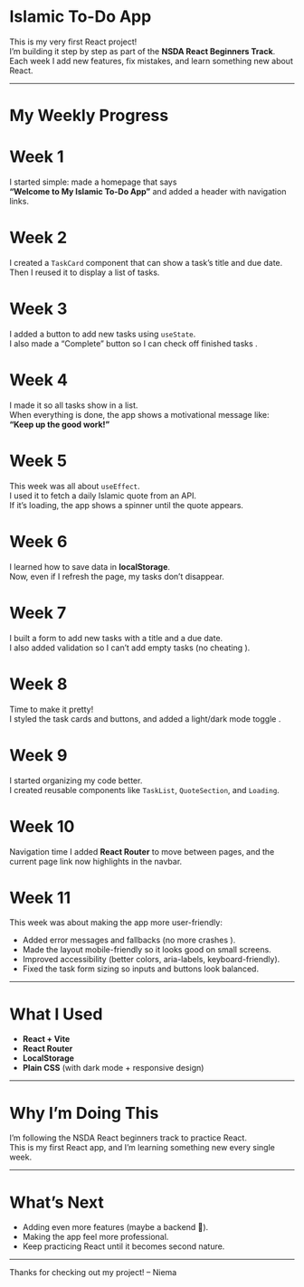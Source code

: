 # Islamic To-Do App

This is my very first React project!  
I’m building it step by step as part of the **NSDA React Beginners Track**.  
Each week I add new features, fix mistakes, and learn something new about React.

---

# My Weekly Progress

# Week 1

I started simple: made a homepage that says  
**“Welcome to My Islamic To-Do App”** and added a header with navigation links.

# Week 2

I created a `TaskCard` component that can show a task’s title and due date.  
Then I reused it to display a list of tasks.

# Week 3

I added a button to add new tasks using `useState`.  
I also made a “Complete” button so I can check off finished tasks .

# Week 4

I made it so all tasks show in a list.  
When everything is done, the app shows a motivational message like:  
**“Keep up the good work!”**

# Week 5

This week was all about `useEffect`.  
I used it to fetch a daily Islamic quote from an API.  
If it’s loading, the app shows a spinner until the quote appears.

# Week 6

I learned how to save data in **localStorage**.  
Now, even if I refresh the page, my tasks don’t disappear.

# Week 7

I built a form to add new tasks with a title and a due date.  
I also added validation so I can’t add empty tasks (no cheating ).

# Week 8

Time to make it pretty!  
I styled the task cards and buttons, and added a light/dark mode toggle .

# Week 9

I started organizing my code better.  
I created reusable components like `TaskList`, `QuoteSection`, and `Loading`.

# Week 10

Navigation time
I added **React Router** to move between pages, and the current page link now highlights in the navbar.

# Week 11

This week was about making the app more user-friendly:

- Added error messages and fallbacks (no more crashes ).
- Made the layout mobile-friendly so it looks good on small screens.
- Improved accessibility (better colors, aria-labels, keyboard-friendly).
- Fixed the task form sizing so inputs and buttons look balanced.

---

# What I Used

- **React + Vite**
- **React Router**
- **LocalStorage**
- **Plain CSS** (with dark mode + responsive design)

---

# Why I’m Doing This

I’m following the NSDA React beginners track to practice React.  
This is my first React app, and I’m learning something new every single week.

---

# What’s Next

- Adding even more features (maybe a backend 👀).
- Making the app feel more professional.
- Keep practicing React until it becomes second nature.

---

Thanks for checking out my project!
– Niema
